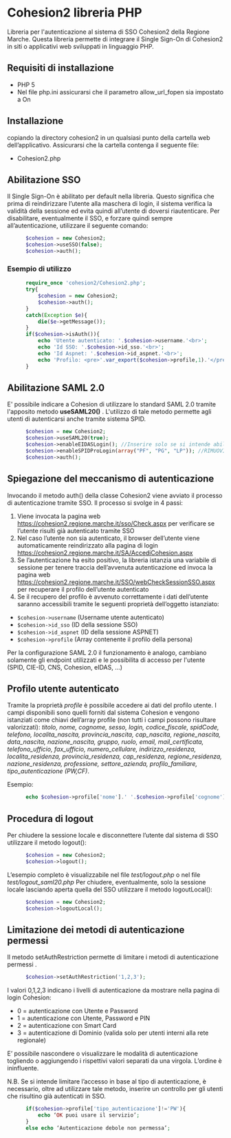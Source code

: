 # Cohesion2 libreria PHP
Libreria per l'autenticazione al sistema di SSO Cohesion2 della Regione Marche. 
Questa libreria  permette di integrare il  Single Sign-On di Cohesion2 in siti o applicativi web sviluppati in linguaggio PHP. 

## Requisiti di installazione
* PHP 5
* Nel file php.ini  assicurarsi che il parametro allow_url_fopen sia impostato a On

## Installazione
copiando la directory cohesion2 in un qualsiasi punto della cartella web dell’applicativo. Assicurarsi che la cartella contenga il seguente file:
-	Cohesion2.php


## Abilitazione SSO
Il Single Sign-On è abilitato per default nella libreria. Questo significa che prima di reindirizzare l’utente alla maschera di login, il sistema verifica la validità della sessione ed evita quindi all’utente di doversi riautenticare.
Per disabilitare, eventualmente il SSO, e forzare quindi sempre all’autenticazione, utilizzare il seguente comando:

```php
      $cohesion = new Cohesion2;
      $cohesion->useSSO(false);
      $cohesion->auth();
```

### Esempio di utilizzo

```php
      require_once 'cohesion2/Cohesion2.php';
      try{
          $cohesion = new Cohesion2;
          $cohesion->auth();
      }
      catch(Exception $e){
          die($e->getMessage());
      }
      if($cohesion->isAuth()){
          echo 'Utente autenticato: '.$cohesion->username.'<br>';
          echo 'Id SSO: '.$cohesion->id_sso.'<br>';
          echo 'Id Aspnet: '.$cohesion->id_aspnet.'<br>';
          echo 'Profilo: <pre>'.var_export($cohesion->profile,1).'</pre>';
      } 
```

## Abilitazione SAML 2.0
E' possibile indicare a Cohesion di utilizzare lo standard SAML 2.0 tramite l'apposito metodo **useSAML20()** . L'utilizzo di tale metodo permette agli utenti di autenticarsi anche tramite sistema SPID.

```php
      $cohesion = new Cohesion2;
      $cohesion->useSAML20(true);
      $cohesion->enableEIDASLogin(); //Inserire solo se si intende abilitare il login eIDAS
      $cohesion->enableSPIDProLogin(array("PF", "PG", "LP")); //RIMUOVI per disabilitare il login SPID Professionale
      $cohesion->auth();
```


## Spiegazione del meccanismo di autenticazione
Invocando il metodo auth() della classe Cohesion2 viene avviato il processo di autenticazione tramite SSO. Il processo si svolge in 4 passi:

1. Viene invocata la pagina web https://cohesion2.regione.marche.it/sso/Check.aspx per verificare se l’utente risulti già autenticato tramite SSO
2. Nel caso l’utente non sia autenticato, il browser dell’utente viene automaticamente reindirizzato alla pagina di login https://cohesion2.regione.marche.it/SA/AccediCohesion.aspx
3. Se l’autenticazione ha esito positivo, la libreria istanzia una variabile di sessione  per tenere traccia dell’avvenuta autenticazione ed invoca la pagina web https://cohesion2.regione.marche.it/SSO/webCheckSessionSSO.aspx per recuperare il profilo dell’utente autenticato
4. Se il recupero del profilo è avvenuto correttamente i dati dell’utente saranno accessibili tramite le seguenti proprietà dell’oggetto istanziato:
- `$cohesion->username` (Username utente autenticato)
- `$cohesion->id_sso` (ID della sessione SSO)
- `$cohesion->id_aspnet` (ID della sessione ASPNET)
- `$cohesion->profile` (Array contenente il profilo della persona)

Per la configurazione SAML 2.0 il funzionamento è analogo, cambiano solamente gli endpoint utilizzati e le possibilita di accesso per l'utente (SPID, CIE-ID, CNS, Cohesion, eIDAS, ...)

## Profilo utente autenticato
Tramite la proprietà  *profile*  è possibile accedere ai dati del profilo utente. I campi disponibili sono quelli forniti dal 
sistema Cohesion e vengono istanziati come chiavi dell’array profile (non tutti i campi possono risultare valorizzati): 
*titolo, nome, cognome, sesso, login, codice_fiscale, spidCode, telefono, localita_nascita, provincia_nascita, cap_nascita, regione_nascita,
data_nascita, nazione_nascita, gruppo, ruolo, email, mail_certificata, telefono_ufficio, fax_ufficio, numero_cellulare, 
indirizzo_residenza, localita_residenza, provincia_residenza, cap_residenza, regione_residenza, nazione_residenza, professione, 
settore_azienda, profilo_familiare, tipo_autenticazione (PW,CF)*.

Esempio:

```php
      echo $cohesion->profile['nome'].' '.$cohesion->profile['cognome'];
```

## Procedura di logout
Per chiudere la sessione locale e disconnettere l’utente dal sistema di SSO utilizzare il metodo logout():

```php
      $cohesion = new Cohesion2;
      $cohesion->logout();
```

L’esempio completo è visualizzabile nel file *test/logout.php* o nel file *test/logout_saml20.php*
Per chiudere, eventualmente, solo la sessione locale lasciando aperta quella del SSO utilizzare il metodo logoutLocal():

```php
      $cohesion = new Cohesion2;
      $cohesion->logoutLocal();
```

## Limitazione dei metodi di autenticazione permessi
Il metodo setAuthRestriction  permette di limitare i metodi di autenticazione permessi .

```php
      $cohesion->setAuthRestriction('1,2,3');
```

I valori 0,1,2,3 indicano i livelli di autenticazione da mostrare nella pagina di login Cohesion:

- 0 = autenticazione con Utente e Password
- 1 = autenticazione con Utente, Password e PIN
- 2 = autenticazione con Smart Card
- 3 = autenticazione di Dominio (valida solo per utenti interni alla rete regionale)

E’ possibile nascondere o visualizzare le modalità di autenticazione togliendo o aggiungendo i rispettivi valori separati da una virgola. L’ordine è ininfluente.

N.B. Se si intende limitare l’accesso in base al tipo di autenticazione, è necessario, oltre ad utilizzare tale metodo, inserire un controllo per gli utenti che risultino già autenticati in SSO.

```php
      if($cohesion->profile['tipo_autenticazione']!='PW'){
          echo ‘OK puoi usare il servizio’;
      }
      else echo ‘Autenticazione debole non permessa’;
```
